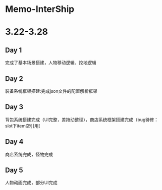 # Memo-InterShip
# 3.22-3.28
## Day 1  
完成了基本场景搭建，人物移动逻辑、挖地逻辑
## Day 2
装备系统框架搭建:完成json文件的配置解析框架
## Day 3
背包系统搭建完成（UI完整，差拖动整理），商店系统框架搭建完成（bug待修：slot下item空引用）
## Day 4
商店系统完成，怪物完成
## Day 5
人物动画完成，部分UI完成
